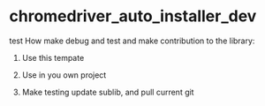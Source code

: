 # chromedriver_auto_installer_dev

test
How make debug and test and make contribution to the library:

1. Use this tempate
2. Use in you own project

1. Make testing update sublib, and pull current git
 
